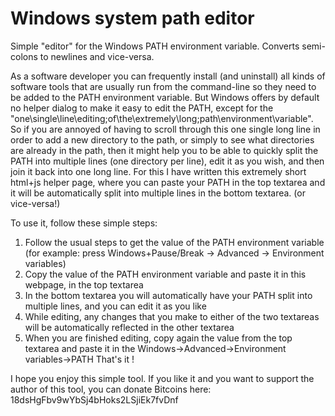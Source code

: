 Windows system path editor
==========================

Simple "editor" for the Windows PATH environment variable. Converts semi-colons to newlines and vice-versa.

As a software developer you can frequently install (and uninstall) all kinds of software tools that are usually run from the command-line so they need to be added to the PATH environment variable.
But Windows offers by default no helper dialog to make it easy to edit the PATH, except for the "one\single\line\editing;of\the\extremely\long;path\environment\variable".
So if you are annoyed of having to scroll through this one single long line in order to add a new directory to the path, or simply to see what directories are already in the path, then it might help you to be able to quickly split the PATH into multiple lines (one directory per line), edit it as you wish, and then join it back into one long line.
For this I have written this extremely short html+js helper page, where you can paste your PATH in the top textarea and it will be automatically split into multiple lines in the bottom textarea. (or vice-versa!)

To use it, follow these simple steps:
1) Follow the usual steps to get the value of the PATH environment variable (for example: press Windows+Pause/Break -> Advanced -> Environment variables)
2) Copy the value of the PATH environment variable and paste it in this webpage, in the top textarea
3) In the bottom textarea you will automatically have your PATH split into multiple lines, and you can edit it as you like
4) While editing, any changes that you make to either of the two textareas will be automatically reflected in the other textarea
5) When you are finished editing, copy again the value from the top textarea and paste it in the Windows->Advanced->Environment variables->PATH
That's it !

I hope you enjoy this simple tool.
If you like it and you want to support the author of this tool, you can donate Bitcoins here: 18dsHgFbv9wYbSj4bHoks2LSjiEk7fvDnf

